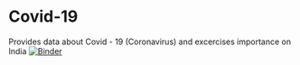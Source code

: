 # Covid-19
 Provides data about Covid - 19 (Coronavirus) and excercises importance on India
 [![Binder](https://mybinder.org/badge_logo.svg)](https://mybinder.org/v2/gh/Covid-19/master)
